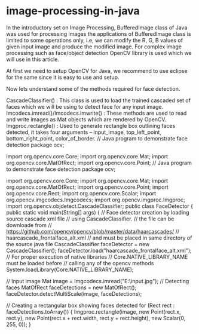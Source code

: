 # image-processing-in-java
In the introductory set on Image Processing, BufferedImage class of Java was used for processing images the applications of BufferedImage class is limited to some operations only, i.e, we can modify the R, G, B values of given input image and produce the modified image. For complex image processing such as face/object detection OpenCV library is used which we will use in this article.

At first we need to setup OpenCV for Java, we recommend to use eclipse for the same since it is easy to use and setup.

Now lets understand some of the methods required for face detection.

CascadeClassifier() : This class is used to load the trained cascaded set of faces which we will be using to detect face for any input image.
Imcodecs.imread()/Imcodecs.imwrite() : These methods are used to read and write images as Mat objects which are rendered by OpenCV.
Imgproc.rectangle() : Used to generate rectangle box outlining faces detected, it takes four arguments – input_image, top_left_point, bottom_right_point, color_of_border.
// Java program to demonstrate face detection 
package ocv; 
  
import org.opencv.core.Core; 
import org.opencv.core.Mat; 
import org.opencv.core.MatOfRect; 
import org.opencv.core.Point; 
// Java program to demonstrate face detection 
package ocv; 
  
import org.opencv.core.Core; 
import org.opencv.core.Mat; 
import org.opencv.core.MatOfRect; 
import org.opencv.core.Point; 
import org.opencv.core.Rect; 
import org.opencv.core.Scalar; 
import org.opencv.imgcodecs.Imgcodecs; 
import org.opencv.imgproc.Imgproc; 
import org.opencv.objdetect.CascadeClassifier;
public class FaceDetector 
{ 
    public static void main(String[] args) 
    { 
  // Face detector creation by loading source cascade xml file 
        // using CascadeClassifier. 
        // the file can be downloade from 
        // https://github.com/opencv/opencv/blob/master/data/haarcascades/ 
        // haarcascade_frontalface_alt.xml 
        // and must be placed in same directory of the source java file 
        CascadeClassifier faceDetector = new CascadeClassifier(); 
        faceDetector.load("haarcascade_frontalface_alt.xml"); 
        // For proper execution of native libraries 
        // Core.NATIVE_LIBRARY_NAME must be loaded before 
        // calling any of the opencv methods 
        System.loadLibrary(Core.NATIVE_LIBRARY_NAME); 
  
 // Input image 
        Mat image = Imgcodecs.imread("E:\\input.jpg"); 
   // Detecting faces 
        MatOfRect faceDetections = new MatOfRect(); 
        faceDetector.detectMultiScale(image, faceDetections); 
  
// Creating a rectangular box showing faces detected 
        for (Rect rect : faceDetections.toArray()) 
        { 
            Imgproc.rectangle(image, new Point(rect.x, rect.y), 
             new Point(rect.x + rect.width, rect.y + rect.height), 
                                           new Scalar(0, 255, 0)); 
        } 
